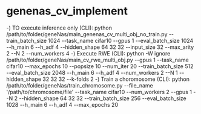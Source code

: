 # genenas_cv_implement
-) TO execute inference only (CLI):
python /path/to/folder/geneNas/main_genenas_cv_multi_obj_no_train.py --train_batch_size 1024 --task_name cifar10 --gpus 1 --eval_batch_size 1024  --h_main 6 --h_adf 4 --hidden_shape 64 32 32 --input_size 32 --max_arity 2 --N 2 --num_workers 4
-) Execute RWE (CLI):
python -W ignore /path/to/folder/geneNas/main_cv_rwe_multi_obj.py --gpus 1 --task_name cifar10 --max_epochs 10 --popsize 10 --num_iter 20 --train_batch_size 512 --eval_batch_size 2048 --h_main 6 --h_adf 4 --num_workers 2 --N 1 --hidden_shape 32 32 32 --k-folds 2
-) Train a choromosome (CLI):
python /path/to/folder/geneNas/train_chromosome.py --file_name '/path/to/chromosome/file' --task_name cifar10 --num_workers 2 --gpus 1 --N 2 --hidden_shape 64 32 32 --train_batch_size 256 --eval_batch_size 1028 --h_main 6 --h_adf 4 --max_epochs 20

